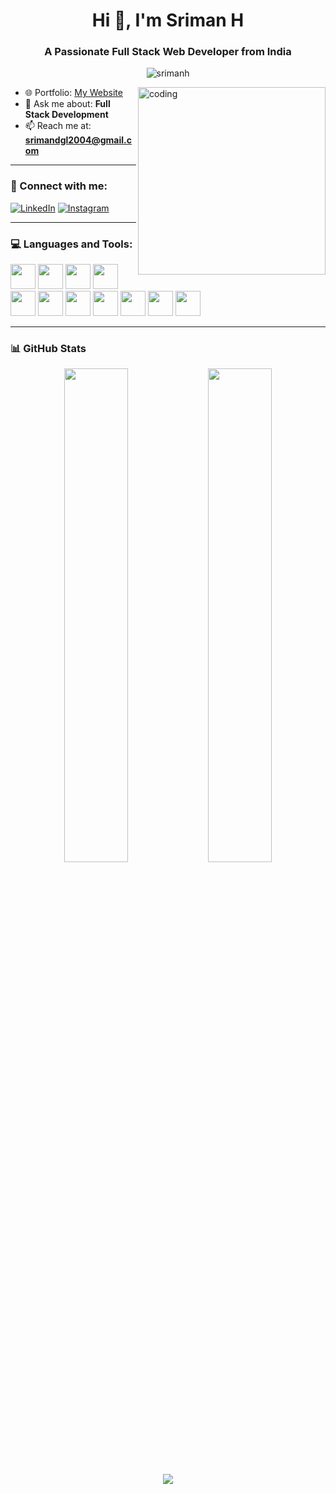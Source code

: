 <h1 align="center">Hi 👋, I'm Sriman H</h1>
<h3 align="center">A Passionate Full Stack Web Developer from India</h3>

<p align="center">
  <img src="https://komarev.com/ghpvc/?username=srimanh&label=Profile%20views&color=0e75b6&style=flat" alt="srimanh" />
</p>

<img align="right" src="https://media.giphy.com/media/qgQUggAC3Pfv687qPC/giphy.gif" alt="coding" width="300"/>

- 🌐 Portfolio: [My Website](https://tranquil-kitsune-3ae00d.netlify.app/)
- 💬 Ask me about: **Full Stack Development**
- 📫 Reach me at: **srimandgl2004@gmail.com**

---

### 🔗 Connect with me:
[![LinkedIn](https://img.shields.io/badge/LinkedIn-blue?style=for-the-badge&logo=linkedin&logoColor=white)](https://linkedin.com/in/sriman%20h)
[![Instagram](https://img.shields.io/badge/Instagram-purple?style=for-the-badge&logo=instagram&logoColor=white)](https://instagram.com/_sriman.h_)

---

### 💻 Languages and Tools:
<div align="left">
  <img src="https://cdn.jsdelivr.net/gh/devicons/devicon/icons/html5/html5-original.svg" width="40" />
  <img src="https://cdn.jsdelivr.net/gh/devicons/devicon/icons/css3/css3-original.svg" width="40" />
  <img src="https://cdn.jsdelivr.net/gh/devicons/devicon/icons/javascript/javascript-original.svg" width="40" />
  <img src="https://cdn.jsdelivr.net/gh/devicons/devicon/icons/react/react-original.svg" width="40" />
  <img src="https://cdn.jsdelivr.net/gh/devicons/devicon/icons/nodejs/nodejs-original.svg" width="40" />
  <img src="https://cdn.jsdelivr.net/gh/devicons/devicon/icons/express/express-original.svg" width="40" />
  <img src="https://cdn.jsdelivr.net/gh/devicons/devicon/icons/mongodb/mongodb-original.svg" width="40" />
  <img src="https://cdn.jsdelivr.net/gh/devicons/devicon/icons/python/python-original.svg" width="40" />
  <img src="https://cdn.jsdelivr.net/gh/devicons/devicon/icons/cplusplus/cplusplus-original.svg" width="40" />
  <img src="https://cdn.jsdelivr.net/gh/devicons/devicon/icons/figma/figma-original.svg" width="40" />
  <img src="https://cdn.jsdelivr.net/gh/devicons/devicon/icons/unity/unity-original.svg" width="40" />
</div>

---

### 📊 GitHub Stats

<p align="center">
  <img src="https://github-readme-stats.vercel.app/api?username=srimanh&show_icons=true&theme=radical" width="45%" />
  <img src="https://github-readme-stats.vercel.app/api/top-langs/?username=srimanh&layout=compact&theme=radical" width="45%" />
</p>

<p align="center">
  <img src="https://github-readme-streak-stats.herokuapp.com?user=srimanh&theme=radical" />
</p>
